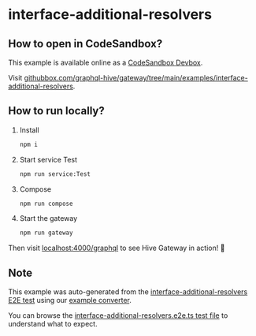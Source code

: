 # interface-additional-resolvers

## How to open in CodeSandbox?

This example is available online as a [CodeSandbox Devbox](https://codesandbox.io/docs/learn/devboxes/overview).

Visit [githubbox.com/graphql-hive/gateway/tree/main/examples/interface-additional-resolvers](https://githubbox.com/graphql-hive/gateway/tree/main/examples/interface-additional-resolvers).

## How to run locally?

1. Install
   ```sh
   npm i
   ```
1. Start service Test
   ```sh
   npm run service:Test
   ```
1. Compose
   ```sh
   npm run compose
   ```
1. Start the gateway
   ```sh
   npm run gateway
   ```

Then visit [localhost:4000/graphql](http://localhost:4000/graphql) to see Hive Gateway in action! 🚀

## Note

This example was auto-generated from the [interface-additional-resolvers E2E test](/e2e/interface-additional-resolvers) using our [example converter](/internal/examples).

You can browse the [interface-additional-resolvers.e2e.ts test file](/e2e/interface-additional-resolvers/interface-additional-resolvers.e2e.ts) to understand what to expect.
